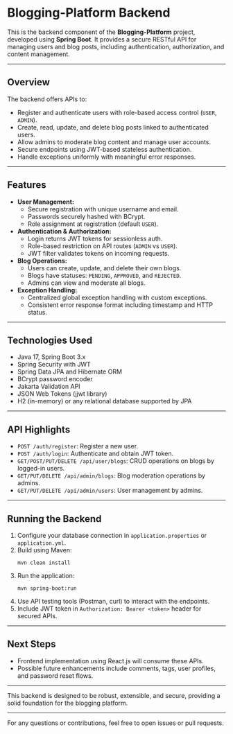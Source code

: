 # Blogging-Platform Backend

This is the backend component of the **Blogging-Platform** project, developed using **Spring Boot**. It provides a secure RESTful API for managing users and blog posts, including authentication, authorization, and content management.

-----

## Overview

The backend offers APIs to:

  - Register and authenticate users with role-based access control (`USER`, `ADMIN`).
  - Create, read, update, and delete blog posts linked to authenticated users.
  - Allow admins to moderate blog content and manage user accounts.
  - Secure endpoints using JWT-based stateless authentication.
  - Handle exceptions uniformly with meaningful error responses.

-----

## Features

  - **User Management:**
      - Secure registration with unique username and email.
      - Passwords securely hashed with BCrypt.
      - Role assignment at registration (default `USER`).
  - **Authentication & Authorization:**
      - Login returns JWT tokens for sessionless auth.
      - Role-based restriction on API routes (`ADMIN` vs `USER`).
      - JWT filter validates tokens on incoming requests.
  - **Blog Operations:**
      - Users can create, update, and delete their own blogs.
      - Blogs have statuses: `PENDING`, `APPROVED`, and `REJECTED`.
      - Admins can view and moderate all blogs.
  - **Exception Handling:**
      - Centralized global exception handling with custom exceptions.
      - Consistent error response format including timestamp and HTTP status.

-----

## Technologies Used

  - Java 17, Spring Boot 3.x
  - Spring Security with JWT
  - Spring Data JPA and Hibernate ORM
  - BCrypt password encoder
  - Jakarta Validation API
  - JSON Web Tokens (jjwt library)
  - H2 (in-memory) or any relational database supported by JPA

-----

## API Highlights

  - `POST /auth/register`: Register a new user.
  - `POST /auth/login`: Authenticate and obtain JWT token.
  - `GET/POST/PUT/DELETE /api/user/blogs`: CRUD operations on blogs by logged-in users.
  - `GET/PUT/DELETE /api/admin/blogs`: Blog moderation operations by admins.
  - `GET/PUT/DELETE /api/admin/users`: User management by admins.

-----

## Running the Backend

1.  Configure your database connection in `application.properties` or `application.yml`.
2.  Build using Maven:
    ```
    mvn clean install
    ```
3.  Run the application:
    ```
    mvn spring-boot:run
    ```
4.  Use API testing tools (Postman, curl) to interact with the endpoints.
5.  Include JWT token in `Authorization: Bearer <token>` header for secured APIs.

-----

## Next Steps

  - Frontend implementation using React.js will consume these APIs.
  - Possible future enhancements include comments, tags, user profiles, and password reset flows.

-----

This backend is designed to be robust, extensible, and secure, providing a solid foundation for the blogging platform.

-----

For any questions or contributions, feel free to open issues or pull requests.
